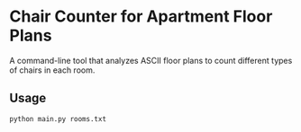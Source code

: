 # Chair Counter for Apartment Floor Plans

A command-line tool that analyzes ASCII floor plans to count different types of chairs in each room.

## Usage

```bash
python main.py rooms.txt
